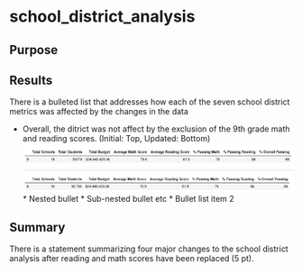 # school_district_analysis

## Purpose

## Results

There is a bulleted list that addresses how each of the seven school district metrics was affected by the changes in the data

 * Overall, the ditrict was not affect by the exclusion of the 9th grade math and reading scores. (Initial: Top, Updated: Bottom)
![](https://github.com/gabrielavalos/school_district_analysis/blob/main/Resources/Images%20for%20README/Initial%20DataFrames/District_Summary_Initial.PNG)
![](https://github.com/gabrielavalos/school_district_analysis/blob/main/Resources/Images%20for%20README/Updated%20DataFrames/District_Summary_Updated.PNG)
              * Nested bullet
                  * Sub-nested bullet etc
          * Bullet list item 2

## Summary

There is a statement summarizing four major changes to the school district analysis after reading and math scores have been replaced (5 pt).
